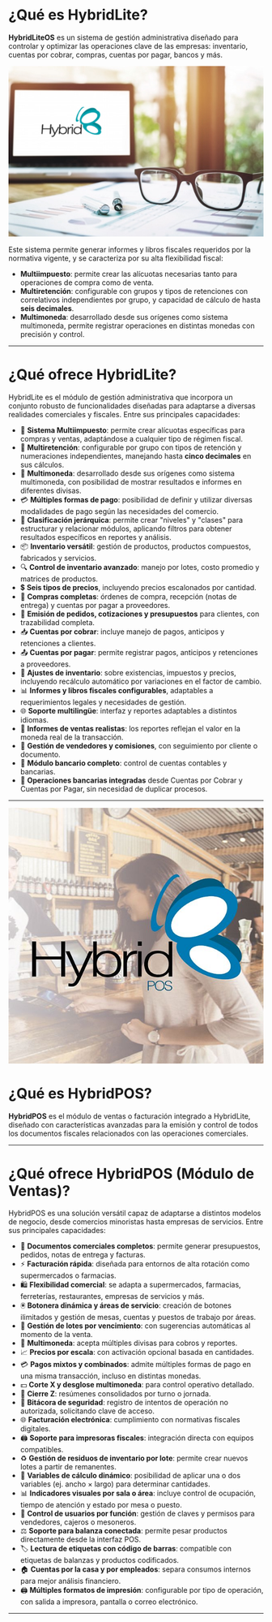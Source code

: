 # ¿Qué es HybridLite?

**HybridLiteOS** es un sistema de gestión administrativa diseñado para controlar y optimizar las operaciones clave de las empresas: inventario, cuentas por cobrar, compras, cuentas por pagar, bancos y más.

![Vista del sistema HybridLite](images/hybridimg01.jpg)

Este sistema permite generar informes y libros fiscales requeridos por la normativa vigente, y se caracteriza por su alta flexibilidad fiscal:

- **Multiimpuesto**: permite crear las alícuotas necesarias tanto para operaciones de compra como de venta.
- **Multiretención**: configurable con grupos y tipos de retenciones con correlativos independientes por grupo, y capacidad de cálculo de hasta **seis decimales**.
- **Multimoneda**: desarrollado desde sus orígenes como sistema multimoneda, permite registrar operaciones en distintas monedas con precisión y control.

---
# ¿Qué ofrece HybridLite?

HybridLite es el módulo de gestión administrativa que incorpora un conjunto robusto de funcionalidades diseñadas para adaptarse a diversas realidades comerciales y fiscales. Entre sus principales capacidades:

- 🧾 **Sistema Multiimpuesto**: permite crear alícuotas específicas para compras y ventas, adaptándose a cualquier tipo de régimen fiscal.
- 📐 **Multiretención**: configurable por grupo con tipos de retención y numeraciones independientes, manejando hasta **cinco decimales** en sus cálculos.
- 💱 **Multimoneda**: desarrollado desde sus orígenes como sistema multimoneda, con posibilidad de mostrar resultados e informes en diferentes divisas.
- 💳 **Múltiples formas de pago**: posibilidad de definir y utilizar diversas modalidades de pago según las necesidades del comercio.
- 🌲 **Clasificación jerárquica**: permite crear "niveles" y "clases" para estructurar y relacionar módulos, aplicando filtros para obtener resultados específicos en reportes y análisis.
- 📦 **Inventario versátil**: gestión de productos, productos compuestos, fabricados y servicios.
- 🔍 **Control de inventario avanzado**: manejo por lotes, costo promedio y matrices de productos.
- 💲 **Seis tipos de precios**, incluyendo precios escalonados por cantidad.
- 🧾 **Compras completas**: órdenes de compra, recepción (notas de entrega) y cuentas por pagar a proveedores.
- 📝 **Emisión de pedidos, cotizaciones y presupuestos** para clientes, con trazabilidad completa.
- 📥 **Cuentas por cobrar**: incluye manejo de pagos, anticipos y retenciones a clientes.
- 📤 **Cuentas por pagar**: permite registrar pagos, anticipos y retenciones a proveedores.
- 🔁 **Ajustes de inventario**: sobre existencias, impuestos y precios, incluyendo recálculo automático por variaciones en el factor de cambio.
- 📊 **Informes y libros fiscales configurables**, adaptables a requerimientos legales y necesidades de gestión.
- 🌐 **Soporte multilingüe**: interfaz y reportes adaptables a distintos idiomas.
- 💸 **Informes de ventas realistas**: los reportes reflejan el valor en la moneda real de la transacción.
- 👥 **Gestión de vendedores y comisiones**, con seguimiento por cliente o documento.
- 🏦 **Módulo bancario completo**: control de cuentas contables y bancarias.
- 🔄 **Operaciones bancarias integradas** desde Cuentas por Cobrar y Cuentas por Pagar, sin necesidad de duplicar procesos.

---

![Vista del sistema HybridLite](images/hybridposimg01.jpg)

# ¿Qué es HybridPOS?

**HybridPOS** es el módulo de ventas o facturación integrado a HybridLite, diseñado con características avanzadas para la emisión y control de todos los documentos fiscales relacionados con las operaciones comerciales.

---

# ¿Qué ofrece HybridPOS (Módulo de Ventas)?

HybridPOS es una solución versátil capaz de adaptarse a distintos modelos de negocio, desde comercios minoristas hasta empresas de servicios. Entre sus principales capacidades:

- 🧾 **Documentos comerciales completos**: permite generar presupuestos, pedidos, notas de entrega y facturas.
- ⚡ **Facturación rápida**: diseñada para entornos de alta rotación como supermercados o farmacias.
- 🛍️ **Flexibilidad comercial**: se adapta a supermercados, farmacias, ferreterías, restaurantes, empresas de servicios y más.
- 🖲️ **Botonera dinámica y áreas de servicio**: creación de botones ilimitados y gestión de mesas, cuentas y puestos de trabajo por áreas.
- 🧪 **Gestión de lotes por vencimiento**: con sugerencias automáticas al momento de la venta.
- 💱 **Multimoneda**: acepta múltiples divisas para cobros y reportes.
- 📈 **Precios por escala**: con activación opcional basada en cantidades.
- 💳 **Pagos mixtos y combinados**: admite múltiples formas de pago en una misma transacción, incluso en distintas monedas.
- 💵 **Corte X y desglose multimoneda**: para control operativo detallado.
- 🧾 **Cierre Z**: resúmenes consolidados por turno o jornada.
- 🔐 **Bitácora de seguridad**: registro de intentos de operación no autorizada, solicitando clave de acceso.
- 🌐 **Facturación electrónica**: cumplimiento con normativas fiscales digitales.
- 🖨️ **Soporte para impresoras fiscales**: integración directa con equipos compatibles.
- ♻️ **Gestión de residuos de inventario por lote**: permite crear nuevos lotes a partir de remanentes.
- 📐 **Variables de cálculo dinámico**: posibilidad de aplicar una o dos variables (ej. ancho × largo) para determinar cantidades.
- 📊 **Indicadores visuales por sala o área**: incluye control de ocupación, tiempo de atención y estado por mesa o puesto.
- 👤 **Control de usuarios por función**: gestión de claves y permisos para vendedores, cajeros o mesoneros.
- ⚖️ **Soporte para balanza conectada**: permite pesar productos directamente desde la interfaz POS.
- 🏷️ **Lectura de etiquetas con código de barras**: compatible con etiquetas de balanzas y productos codificados.
- 🏠 **Cuentas por la casa y por empleados**: separa consumos internos para mejor análisis financiero.
- 🖨️ **Múltiples formatos de impresión**: configurable por tipo de operación, con salida a impresora, pantalla o correo electrónico.

---